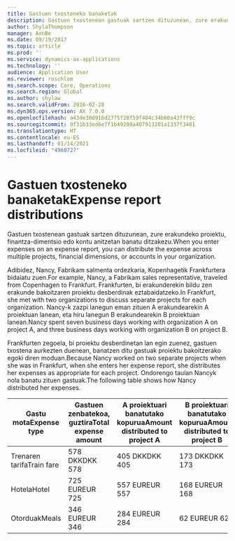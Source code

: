 ```yaml
---
title: Gastuen txosteneko banaketak
description: Gastuen txostenean gastuak sartzen dituzunean, zure erakundeko proiektu, pertsona juridiko edo kontu anitzetan banatu ditzakezu.
author: ShylaThompson
manager: AnnBe
ms.date: 09/19/2017
ms.topic: article
ms.prod: ''
ms.service: dynamics-ax-applications
ms.technology: ''
audience: Application User
ms.reviewer: roschlom
ms.search.scope: Core, Operations
ms.search.region: Global
ms.author: shylaw
ms.search.validFrom: 2016-02-28
ms.dyn365.ops.version: AX 7.0.0
ms.openlocfilehash: a43de30d916d2775f28f59f404c34b60a43fff9c
ms.sourcegitcommit: 9f31b33ed6e7f1b49200a407913201a1337f3401
ms.translationtype: HT
ms.contentlocale: eu-ES
ms.lasthandoff: 01/14/2021
ms.locfileid: "4960727"
---
```

# <a name="expense-report-distributions"></a><span data-ttu-id="0f2e5-103">Gastuen txosteneko banaketak</span><span class="sxs-lookup"><span data-stu-id="0f2e5-103">Expense report distributions</span></span>

<span data-ttu-id="0f2e5-104">Gastuen txostenean gastuak sartzen dituzunean, zure erakundeko proiektu, finantza-dimentsio edo kontu anitzetan banatu ditzakezu.</span><span class="sxs-lookup"><span data-stu-id="0f2e5-104">When you enter expenses on an expense report, you can distribute the expense across multiple projects, financial dimensions, or accounts in your organization.</span></span>

<span data-ttu-id="0f2e5-105">Adibidez, Nancy, Fabrikam salmenta ordezkaria, Kopenhagetik Frankfurtera bidaiatu zuen.</span><span class="sxs-lookup"><span data-stu-id="0f2e5-105">For example, Nancy, a Fabrikam sales representative, traveled from Copenhagen to Frankfurt.</span></span> <span data-ttu-id="0f2e5-106">Frankfurten, bi erakunderekin bildu zen erakunde bakoitzaren proiektu desberdinak eztabaidatzeko.</span><span class="sxs-lookup"><span data-stu-id="0f2e5-106">In Frankfurt, she met with two organizations to discuss separate projects for each organization.</span></span> <span data-ttu-id="0f2e5-107">Nancy-k zazpi lanegun eman zituen A erakundearekin A proiektuan lanean, eta hiru lanegun B erakundearekin B proiektuan lanean.</span><span class="sxs-lookup"><span data-stu-id="0f2e5-107">Nancy spent seven business days working with organization A on project A, and three business days working with organization B on project B.</span></span>

<span data-ttu-id="0f2e5-108">Frankfurten zegoela, bi proiektu desberdinetan lan egin zuenez, gastuen txostena aurkezten duenean, banatzen ditu gastuak proiektu bakoitzerako egoki diren moduan.</span><span class="sxs-lookup"><span data-stu-id="0f2e5-108">Because Nancy worked on two separate projects when she was in Frankfurt, when she enters her expense report, she distributes her expenses as appropriate for each project.</span></span> <span data-ttu-id="0f2e5-109">Ondorengo taulan Nancyk nola banatu zituen gastuak.</span><span class="sxs-lookup"><span data-stu-id="0f2e5-109">The following table shows how Nancy distributed her expenses.</span></span>


| <span data-ttu-id="0f2e5-110">Gastu mota</span><span class="sxs-lookup"><span data-stu-id="0f2e5-110">Expense type</span></span> | <span data-ttu-id="0f2e5-111">Gastuen zenbatekoa, guztira</span><span class="sxs-lookup"><span data-stu-id="0f2e5-111">Total expense amount</span></span>|<span data-ttu-id="0f2e5-112">A proiektuari banatutako kopurua</span><span class="sxs-lookup"><span data-stu-id="0f2e5-112">Amount distributed to project A</span></span>| <span data-ttu-id="0f2e5-113">B proiektuari banatutako kopurua</span><span class="sxs-lookup"><span data-stu-id="0f2e5-113">Amount distributed to project B</span></span> |
|--------------|---------------------|-------------------------------|---------------------------------|
|<span data-ttu-id="0f2e5-114">Trenaren tarifa</span><span class="sxs-lookup"><span data-stu-id="0f2e5-114">Train fare</span></span>   |<span data-ttu-id="0f2e5-115">578 DKK</span><span class="sxs-lookup"><span data-stu-id="0f2e5-115">DKK 578</span></span>              |<span data-ttu-id="0f2e5-116">405 DKK</span><span class="sxs-lookup"><span data-stu-id="0f2e5-116">DKK 405</span></span>                        |<span data-ttu-id="0f2e5-117">173 DKK</span><span class="sxs-lookup"><span data-stu-id="0f2e5-117">DKK 173</span></span>                          |
|<span data-ttu-id="0f2e5-118">Hotela</span><span class="sxs-lookup"><span data-stu-id="0f2e5-118">Hotel</span></span>         |<span data-ttu-id="0f2e5-119">725 EUR</span><span class="sxs-lookup"><span data-stu-id="0f2e5-119">EUR 725</span></span>              |<span data-ttu-id="0f2e5-120">557 EUR</span><span class="sxs-lookup"><span data-stu-id="0f2e5-120">EUR 557</span></span>                        |<span data-ttu-id="0f2e5-121">168 EUR</span><span class="sxs-lookup"><span data-stu-id="0f2e5-121">EUR 168</span></span>                          |
|<span data-ttu-id="0f2e5-122">Otorduak</span><span class="sxs-lookup"><span data-stu-id="0f2e5-122">Meals</span></span>         |<span data-ttu-id="0f2e5-123">346 EUR</span><span class="sxs-lookup"><span data-stu-id="0f2e5-123">EUR 346</span></span>              |<span data-ttu-id="0f2e5-124">284 EUR</span><span class="sxs-lookup"><span data-stu-id="0f2e5-124">EUR 284</span></span>                        |<span data-ttu-id="0f2e5-125">62 EUR</span><span class="sxs-lookup"><span data-stu-id="0f2e5-125">EUR 62</span></span>                           |

